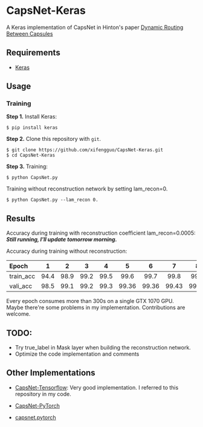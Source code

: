 # CapsNet-Keras

A Keras implementation of CapsNet in Hinton's paper [Dynamic Routing Between Capsules](https://arxiv.org/abs/1710.09829)


## Requirements
- [Keras](https://github.com/fchollet/keras) 

## Usage

### Training
**Step 1.**
Install Keras:

`$ pip install keras`

**Step 2.** 
Clone this repository with ``git``.

```
$ git clone https://github.com/xifengguo/CapsNet-Keras.git
$ cd CapsNet-Keras
```

**Step 3.** 
Training:
```
$ python CapsNet.py
```
Training without reconstruction network by setting lam_recon=0.   

`$ python CapsNet.py --lam_recon 0.`
## Results

Accuracy during training with reconstruction coefficient lam_recon=0.0005:   
***Still running, I'll update tomorrow morning.***
<!--
  
   Epoch     |   1   |   2  |  3   |  4   |   5   |   6  |  7   |  8  |  9   |  10  | 11
   :---------|:------:|:---:|:----:|:----:|:------:|:---:|:----:|:---:|:----:|:---: |:---:  
   train_acc |  94.4 | 98.9 | 99.2 | 99.5 |  99.6 | 99.7 | 99.8 | 99.9| 99.9 | 99.9 | 99.95
   vali_acc  |  98.5 | 99.1 | 99.2 | 99.3 |  99.36| 99.36| 99.43| 99.34|99.42 |99.41| 99.44
-->
Accuracy during training without reconstruction:   

   Epoch     |   1   |   2  |  3   |  4   |   5   |   6  |  7   |  8  |  9   |  10  | 11
   :---------|:------:|:---:|:----:|:----:|:------:|:---:|:----:|:---:|:----:|:---: |:---:  
   train_acc |  94.4 | 98.9 | 99.2 | 99.5 |  99.6 | 99.7 | 99.8 | 99.9| 99.9 | 99.9 | 99.95
   vali_acc  |  98.5 | 99.1 | 99.2 | 99.3 |  99.36| 99.36| 99.43| 99.34|99.42 |99.41| 99.44
   
Every epoch consumes more than 300s on a single GTX 1070 GPU.   
Maybe there're some problems in my implementation. Contributions are welcome.

## TODO:
- Try true_label in Mask layer when building the reconstruction network. 
- Optimize the code implementation and comments

## Other Implementations

- [CapsNet-Tensorflow](https://github.com/naturomics/CapsNet-Tensorflow.git): 
Very good implementation. I referred to this repository in my code.

- [CapsNet-PyTorch](https://github.com/nishnik/CapsNet-PyTorch.git)

- [capsnet.pytorch](https://github.com/andreaazzini/capsnet.pytorch.git)
